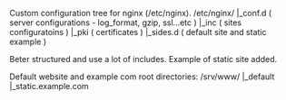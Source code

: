 Custom configuration tree for nginx (/etc/nginx).
/etc/nginx/
          |_conf.d  ( server configurations - log_format, gzip, ssl...etc )
          |_inc     ( sites configuratoins )
          |_pki     ( certificates )
          |_sides.d ( default site and static example )

Beter structured and use a lot of includes.
Example of static site added.

Default website and example com root directories:
/srv/www/
        |_default
        |_static.example.com
